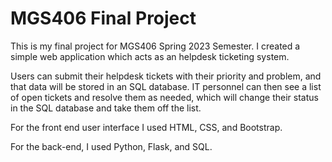 # MGS406 Final Project

This is my final project for MGS406 Spring 2023 Semester. I created a simple web application which acts as an helpdesk ticketing system.

Users can submit their helpdesk tickets with their priority and problem, and that data will be stored in an SQL database. IT personnel can then see a list of open tickets and resolve them as needed, which will change their status in the SQL database and take them off the list.

For the front end user interface I used HTML, CSS, and Bootstrap. 

For the back-end, I used Python, Flask, and SQL.
